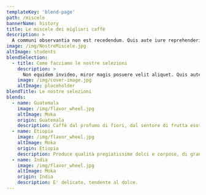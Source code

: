 ```yaml
---
templateKey: 'blend-page'
path: /miscele
bannerName: history
title: Le miscele dei migliori caffè
description: >
  A communi observantia non est recedendum. Quis aute iure reprehenderit in voluptate velit esse. Ambitioni dedisse scripsisse iudicaretur.
image: /img/NostreMiscele.jpg
altImage: students
blendSelection:
  - title: Come facciamo le nostre selezioni
    description: >
      Non equidem invideo, miror magis posuere velit aliquet. Quis aute iure reprehenderit in voluptate velit esse. Unam incolunt Belgae, aliam Aquitani, tertiam. Fictum,  deserunt mollit anim laborum astutumque! Gallia est omnis divisa in partes tres, quarum. A communi observantia non est recedendum.
    image: /img/cover-image.jpg
    altImage: placeholder
blendTitle: Le nostre selezioni
blends:
  - name: Guatemala
    image: /img/flavor_wheel.jpg
    altImage: Moka
    origin: Guatemala
    description: Caffè dal profumo di fiori, dal sentore di frutta esotica matura
  - name: Etiopia
    image: /img/flavor_wheel.jpg
    altImage: Moka
    origin: Etiopia
    description: Produce qualità pregiatissime dolci e corpose, di grande sostegno per la esausta economia del paese.
  - name: India
    image: /img/flavor_wheel.jpg
    altImage: Moka
    origin: India
    description: E' delicato, tendente al dolce.
---
```

